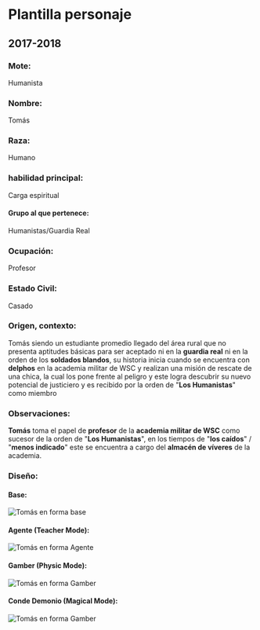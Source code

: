 # Plantilla personaje
## 2017-2018
### Mote:
Humanista

### Nombre:
Tomás

### Raza:
Humano

### habilidad principal:
Carga espiritual

#### Grupo al que pertenece:
Humanistas/Guardia Real

### Ocupación:  
Profesor

### Estado Civil:  
Casado
 
### Origen, contexto:
Tomás siendo un estudiante promedio llegado del área rural que no presenta aptitudes básicas para ser aceptado ni en la **guardia real** ni en la orden de los **soldados blandos**, su historia inicia cuando se encuentra con **delphos** en la academia militar de WSC y realizan una misión de rescate de una chica, la cual los pone frente al peligro y este logra descubrir su nuevo potencial de justiciero y es recibido por la orden de "**Los Humanistas**" como miembro

### Observaciones:
**Tomás** toma el papel de **profesor** de la **academia militar de WSC** como sucesor de la orden de "**Los Humanistas**", en los tiempos de "**los caídos**" / "**menos indicado**" este se encuentra a cargo del **almacén de víveres** de la academia.

### Diseño:

#### Base:

![Tomás en forma base](./Tomas.png)

#### Agente (Teacher Mode):
![Tomás en forma Agente](./Agente.png)

#### Gamber (Physic Mode): 
![Tomás en forma Gamber](./Gamber.png)
 
#### Conde Demonio (Magical Mode):
![Tomás en forma Gamber](./conde-demonio.png)

